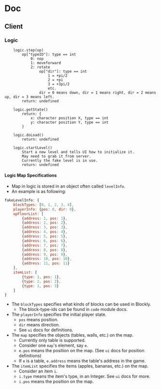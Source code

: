 # Doc

## Client

### Logic
		logic.step(op)
			op["typeID"]: type == int
				0: nop
				1: moveforward
				2: rotate
					op["dir"]: type == int
						1 = +pi/2
						2 = +pi
						3 = +3pi/2
						etc.
					dir = 0 means down, dir = 1 means right, dir = 2 means up, dir = 3 means left.
			return: undefined

		logic.getState()
			return: {
				x: character position X, type == int
				y: character position Y, type == int
			}

		logic.doLoad()
			return: undefined

		logic.startLevel()
			Start a new level and tells UI how to initialize it.
			May need to grab it from server.
			Currently the fake level is in use.
			return: undefined

#### Logic Map Specifications

* Map in logic is stored in an object often called `levelInfo`.
* An example is as following:
```JavaScript
fakeLevelInfo: {
	blockTypes: [0, 1, 2, 3, 4],
	playerInfo: {pos: 0, dir: 0},
	opFloorList: [
		{address: 1, pos: 1},
		{address: 2, pos: 2},
		{address: 3, pos: 3},
		{address: 4, pos: 4},
		{address: 5, pos: 5},
		{address: 6, pos: 6},
		{address: 7, pos: 7},
		{address: 8, pos: 8},
		{address: 9, pos: 9},
		{address: 10, pos: 10},
		{address: 11, pos: 11}
	],
	itemList: [
		{type: 1, pos: 1},
		{type: 2, pos: 2},
		{type: 1, pos: 3}
	]
}
```
* The `blockTypes` specifies what kinds of blocks can be used in Blockly.
  * The block-type-ids can be found in `code` module docs.
* The `playerInfo` specifies the initial player state.
  * `pos` means position.
  * `dir` means direction.
  * See `ui` docs for definitions.
* The `map` specifies the objects (tables, walls, etc.) on the map.
  * Currently only table is supported.
  * Consider one `map`'s element, say `e`.
  * `e.pos` means the position on the map. (See `ui` docs for position definitions)
  * If `e` is a table, `e.address` means the table's address in the game.
* The `itemList` specifies the items (apples, bananas, etc.) on the map.
  * Consider an item `i`.
  * `i.type` means the item's type, in an Integer. See `ui` docs for more.
  * `i.pos` means the position on the map.
